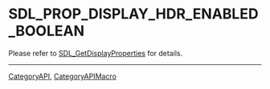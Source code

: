 # SDL_PROP_DISPLAY_HDR_ENABLED_BOOLEAN

Please refer to [SDL_GetDisplayProperties](SDL_GetDisplayProperties) for details.

----
[CategoryAPI](CategoryAPI), [CategoryAPIMacro](CategoryAPIMacro)

